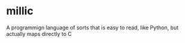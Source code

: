millic
======

A programmign language of sorts that is easy to read, like Python, but actually maps directly to C

